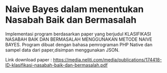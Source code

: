 # Naive Bayes dalam menentukan Nasabah Baik dan Bermasalah

Implementasi program berdasarkan paper yang berjudul KLASIFIKASI NASABAH BAIK DAN BERMASALAH
MENGGUNAKAN METODE NAIVE BAYES. Program dibuat dengan bahasa pemrograman PHP Native dan sampel data dari paper,disimpan menggunakan JSON.

Link download paper :
https://media.neliti.com/media/publications/174418-ID-klasifikasi-nasabah-baik-dan-bermasalah.pdf
